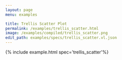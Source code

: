 ```yaml
---
layout: page
menu: examples

title: Trellis Scatter Plot
permalink: /examples/trellis_scatter.html
image: /examples/compiled/trellis_scatter.png
edit_path: examples/specs/trellis_scatter.vl.json
---
```




{% include example.html spec='trellis_scatter'%}
